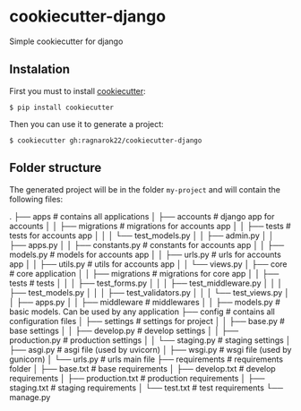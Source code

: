 # cookiecutter-django
Simple cookiecutter for django

## Instalation
First you must to install [cookiecutter](https://cookiecutter.readthedocs.io/en/stable/installation.html):

    $ pip install cookiecutter

Then you can use it to generate a project:

    $ cookiecutter gh:ragnarok22/cookiecutter-django

## Folder structure
The generated project will be in the folder `my-project` and will contain the following files:

.
├── apps                                # contains all applications
│   ├── accounts                        # django app for accounts
│   │   ├── migrations                  # migrations for accounts app
│   │   ├── tests                       # tests for accounts app
│   │   │   └── test_models.py
│   │   ├── admin.py
│   │   ├── apps.py
│   │   ├── constants.py                # constants for accounts app
│   │   ├── models.py                   # models for accounts app
│   │   ├── urls.py                     # urls for accounts app
│   │   ├── utils.py                    # utils for accounts app
│   │   └── views.py
│   ├── core                            # core application
│   │   ├── migrations                  # migrations for core app
│   │   ├── tests                       # tests
│   │   │   ├── test_forms.py
│   │   │   ├── test_middleware.py
│   │   │   ├── test_models.py
│   │   │   ├── test_validators.py
│   │   │   └── test_views.py
│   │   ├── apps.py
│   │   ├── middleware                  # middlewares
│   │   ├── models.py                   # basic models. Can be used by any application
├── config                              # contains all configuration files
│   ├── settings                        # settings for project
│   │   ├── base.py                     # base settings
│   │   ├── develop.py                  # develop settings
│   │   ├── production.py               # production settings
│   │   └── staging.py                  # staging settings
│   ├── asgi.py                         # asgi file (used by uvicorn)
│   ├── wsgi.py                         # wsgi file (used by gunicorn)
│   └── urls.py                         # urls main file
├── requirements                        # requirements folder
│   ├── base.txt                        # base requirements
│   ├── develop.txt                     # develop requirements
│   ├── production.txt                  # production requirements
│   ├── staging.txt                     # staging requirements
│   └── test.txt                        # test requirements
└── manage.py